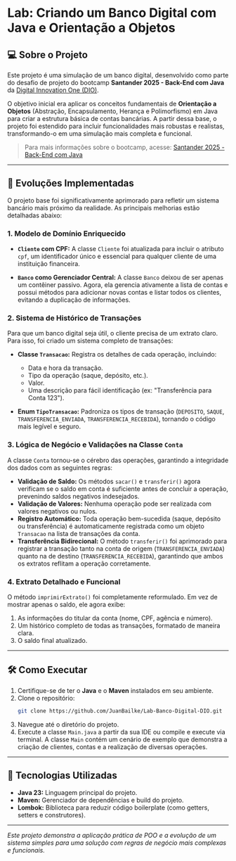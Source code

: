 # Lab: Criando um Banco Digital com Java e Orientação a Objetos

## 💻 Sobre o Projeto

Este projeto é uma simulação de um banco digital, desenvolvido como parte do desafio de projeto do bootcamp **Santander 2025 - Back-End com Java** da [Digital Innovation One (DIO)](https://web.dio.me).

O objetivo inicial era aplicar os conceitos fundamentais de **Orientação a Objetos** (Abstração, Encapsulamento, Herança e Polimorfismo) em Java para criar a estrutura básica de contas bancárias. A partir dessa base, o projeto foi estendido para incluir funcionalidades mais robustas e realistas, transformando-o em uma simulação mais completa e funcional.

> Para mais informações sobre o bootcamp, acesse: [Santander 2025 - Back-End com Java](https://web.dio.me/track/santander-2025-java-back-end)

---

## 🚀 Evoluções Implementadas

O projeto base foi significativamente aprimorado para refletir um sistema bancário mais próximo da realidade. As principais melhorias estão detalhadas abaixo:

### 1. Modelo de Domínio Enriquecido

*   **`Cliente` com CPF:** A classe `Cliente` foi atualizada para incluir o atributo `cpf`, um identificador único e essencial para qualquer cliente de uma instituição financeira.

*   **`Banco` como Gerenciador Central:** A classe `Banco` deixou de ser apenas um contêiner passivo. Agora, ela gerencia ativamente a lista de contas e possui métodos para adicionar novas contas e listar todos os clientes, evitando a duplicação de informações.

### 2. Sistema de Histórico de Transações

Para que um banco digital seja útil, o cliente precisa de um extrato claro. Para isso, foi criado um sistema completo de transações:

*   **Classe `Transacao`:** Registra os detalhes de cada operação, incluindo:
    *   Data e hora da transação.
    *   Tipo da operação (saque, depósito, etc.).
    *   Valor.
    *   Uma descrição para fácil identificação (ex: "Transferência para Conta 123").

*   **Enum `TipoTransacao`:** Padroniza os tipos de transação (`DEPOSITO`, `SAQUE`, `TRANSFERENCIA_ENVIADA`, `TRANSFERENCIA_RECEBIDA`), tornando o código mais legível e seguro.

### 3. Lógica de Negócio e Validações na Classe `Conta`

A classe `Conta` tornou-se o cérebro das operações, garantindo a integridade dos dados com as seguintes regras:

*   **Validação de Saldo:** Os métodos `sacar()` e `transferir()` agora verificam se o saldo em conta é suficiente antes de concluir a operação, prevenindo saldos negativos indesejados.
*   **Validação de Valores:** Nenhuma operação pode ser realizada com valores negativos ou nulos.
*   **Registro Automático:** Toda operação bem-sucedida (saque, depósito ou transferência) é automaticamente registrada como um objeto `Transacao` na lista de transações da conta.
*   **Transferência Bidirecional:** O método `transferir()` foi aprimorado para registrar a transação tanto na conta de origem (`TRANSFERENCIA_ENVIADA`) quanto na de destino (`TRANSFERENCIA_RECEBIDA`), garantindo que ambos os extratos reflitam a operação corretamente.

### 4. Extrato Detalhado e Funcional

O método `imprimirExtrato()` foi completamente reformulado. Em vez de mostrar apenas o saldo, ele agora exibe:

1.  As informações do titular da conta (nome, CPF, agência e número).
2.  Um histórico completo de todas as transações, formatado de maneira clara.
3.  O saldo final atualizado.

---

## 🛠️ Como Executar

1.  Certifique-se de ter o **Java** e o **Maven** instalados em seu ambiente.
2.  Clone o repositório:
    ```bash
    git clone https://github.com/JuanBailke/Lab-Banco-Digital-DIO.git
    ```
3.  Navegue até o diretório do projeto.
4.  Execute a classe `Main.java` a partir da sua IDE ou compile e execute via terminal. A classe `Main` contém um cenário de exemplo que demonstra a criação de clientes, contas e a realização de diversas operações.

---

## 🔧 Tecnologias Utilizadas

*   **Java 23:** Linguagem principal do projeto.
*   **Maven:** Gerenciador de dependências e build do projeto.
*   **Lombok:** Biblioteca para reduzir código boilerplate (como getters, setters e construtores).

---

*Este projeto demonstra a aplicação prática de POO e a evolução de um sistema simples para uma solução com regras de negócio mais complexas e funcionais.*